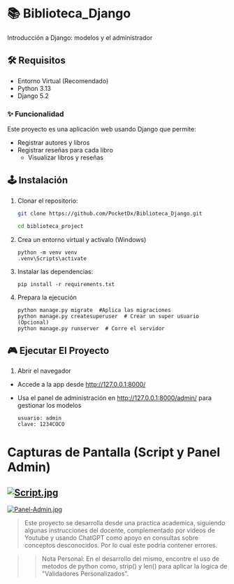 # 📚 Biblioteca_Django
 Introducción a Django: modelos y el administrador

## 🛠 Requisitos

* Entorno Virtual (Recomendado)
* Python 3.13
* Django 5.2

### ✨ Funcionalidad

Este proyecto es una aplicación web usando Django que permite:
    
* Registrar autores y libros
* Registrar reseñas para cada libro
    * Visualizar libros y reseñas

## 🕹 Instalación

1. Clonar el repositorio:
    ```bash
    git clone https://github.com/PocketDx/Biblioteca_Django.git

    cd biblioteca_project
    ```
2. Crea un entorno virtual y activalo (Windows)
    ```
    python -m venv venv
    .venv\Scripts\activate
    ```

3. Instalar las dependencias:
    ```
    pip install -r requirements.txt
    ```
4. Prepara la ejecución
    ```
    python manage.py migrate  #Aplica las migraciones
    python manage.py createsuperuser  # Crear un super usuario (Opcional)
    python manage.py runserver  # Corre el servidor

    ```

## 🎮 Ejecutar El Proyecto

1. Abrir el navegador 
    
* Accede a la app desde http://127.0.0.1:8000/

* Usa el panel de administración en http://127.0.0.1:8000/admin/ para gestionar los modelos
    
    ```
    usuario: admin
    clave: 1234COCO
    ```

# Capturas de Pantalla (Script y Panel Admin)

[![Script.jpg](https://i.postimg.cc/fLzDrp0D/Script.jpg)](https://postimg.cc/DWM9WCgM)
---
[![Panel-Admin.jpg](https://i.postimg.cc/G2wq3njn/Panel-Admin.jpg)](https://postimg.cc/sBmpK88T)

> Este proyecto se desarrolla desde una practica academica, siguiendo algunas instrucciones del docente, complementado por videos de Youtube y usando ChatGPT como apoyo en consultas sobre conceptos desconocidos. Por lo cual este podría contener errores.

>> Nota Personal: En el desarrollo del mismo, encontre el uso de metodos de python como, strip() y len() para aplicar la logica de "Validadores Personalizados".